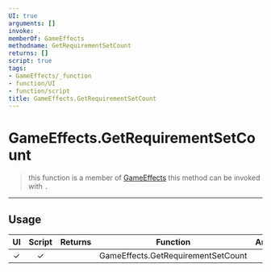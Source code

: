 ```yaml
---
UI: true
arguments: []
invoke: .
memberOf: GameEffects
methodname: GetRequirementSetCount
returns: []
script: true
tags:
- GameEffects/_function
- function/UI
- function/script
title: GameEffects.GetRequirementSetCount
---
```

# GameEffects.GetRequirementSetCount
> this function is a member of [GameEffects](civ-6/lua/GameEffects.md)
> this method can be invoked with `.`
-----
## Usage
|  UI | Script | Returns | Function | Arguments |
|:---:|:------:|-------:|:--------:|:---------|
|✓|✓||GameEffects.GetRequirementSetCount||
